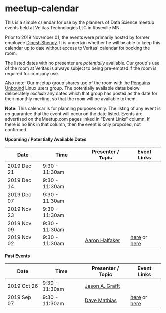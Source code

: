 # meetup-calendar

This is a simple calendar for use by the planners of Data Science meetup
events held at Veritas Technologies LLC in Roseville MN.

Prior to 2019 November 01, the events were primarily hosted by former
employee [Dinesh Shenoy](https://www.linkedin.com/in/dinesh-shenoy/).
It is uncertain whether he will be able to keep this calendar up to date
without access to Veritas' calendar for booking the room.

The listed dates with no presenter are *potentially* available. Our
group's use of the room at Veritas is always subject to being pre-empted
if the room is required for company use.

Also note: Our meetup group shares use of the room with the
[Penguins Unbound] Linux users group. The potentially available dates below
deliberately *exclude* any dates which that group has posted as the date for
their monthly meeting, so that the room will be available to them.

**Note:** This calendar is for planning purposes only. The listing of any
event is *no* guarantee that the event will occur on the date listed. Events
are advertised on the Meetup.com pages linked in "Event Links" column.
If there is no link in that column, then the event is only proposed, not
confirmed.


__Upcoming / Potentially Available Dates__

| Date        | Time           | Presenter / Topic | Event Links |
|-------------|----------------|-------------------|-------------|
| 2019 Dec 21 | 9:30 - 11:30am |                   |             |
| 2019 Dec 14 | 9:30 - 11:30am |                   |             |
| 2019 Dec 07 | 9:30 - 11:30am |                   |             |
| 2019 Nov 23 | 9:30 - 11:30am |                   |             |
| 2019 Nov 09 | 9:30 - 11:30am |                   |             |
| 2019 Nov 02 | 9:30 - 11:30am | [Aaron Halfaker](https://wikimediafoundation.org/profile/aaron-halfaker/) | [here](https://www.meetup.com/League-of-Extraordinary-Algorithms/events/265881509/) or [here](https://www.meetup.com/socialdatascience/events/265883802/) |


__Past Events__

| Date        | Time           | Presenter / Topic | Event Links |
|-------------|----------------|-------------------|-------------|
| 2019 Oct 26 | 9:30 - 11:30am | [Jason A. Grafft](https://grafft.co/) | |
| 2019 Sep 07 | 9:30 - 11:30am | [Dave Mathias](https://www.linkedin.com/in/davemathias1/) | [here](https://www.meetup.com/League-of-Extraordinary-Algorithms/events/262275284/) or [here](https://www.meetup.com/socialdatascience/events/264093685/) |


<!-- Links -->
[Penguins Unbound]: https://www.meetup.com/PenguinsUnbound/events/
